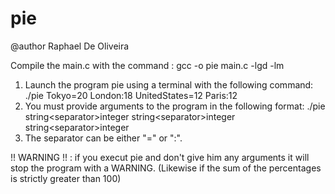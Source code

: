 # pie
@author Raphael De Oliveira

Compile the main.c with the command : gcc -o pie main.c -lgd -lm 

1) Launch the program pie using a terminal with the following command: ./pie Tokyo=20 London:18 UnitedStates=12 Paris:12
2) You must provide arguments to the program in the following format: ./pie string\<separator>integer  string\<separator>integer  string\<separator>integer
3) The separator can be either "=" or ":".

!! WARNING !! : if you execut pie and don't give him any arguments it will stop the program with a WARNING. (Likewise if the sum of the percentages is strictly greater than 100)
